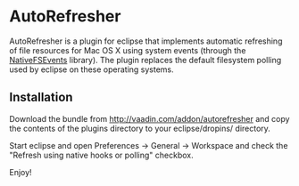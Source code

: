 AutoRefresher
=============
AutoRefresher is a plugin for eclipse that implements automatic refreshing of file resources for Mac OS X using system events (through the [NativeFSEvents](https://github.com/zch/NativeFSEvents) library). The plugin replaces the default filesystem polling used by eclipse on these operating systems.

Installation
------------
Download the bundle from http://vaadin.com/addon/autorefresher and copy the contents of the plugins directory to your eclipse/dropins/ directory.

Start eclipse and open Preferences -> General -> Workspace and check the "Refresh using native hooks or polling" checkbox.

Enjoy!
